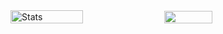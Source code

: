 <div style="display: flex; align-items: center;">
  <div style="flex: 1;">
  <img alt="Stats" src="https://github-readme-stats.vercel.app/api?username=saffronjam&count_private=true&hide=stars,issues&show_icons=true&theme=nord"/ width = 48%>
  <img width="39.2%" src="https://github-readme-streak-stats.herokuapp.com/?user=saffronjam&theme=nord">
  </div>
